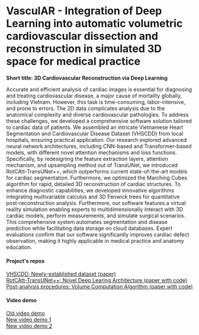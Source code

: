 # VasculAR - Integration of Deep Learning into automatic volumetric cardiovascular dissection and reconstruction in simulated 3D space for medical practice

**Short title: 3D Cardiovascular Reconstruction via Deep Learning**

Accurate and efficient analysis of cardiac images is essential for diagnosing and treating cardiovascular disease, a major cause of mortality globally, including Vietnam. However, this task is time-consuming, labor-intensive, and prone to errors. The 2D data complicates analysis due to the anatomical complexity and diverse cardiovascular pathologies. To address these challenges, we developed a comprehensive software solution tailored to cardiac data of patients. We assembled an intricate Vietnamese Heart Segmentation and Cardiovascular Disease Dataset (VHSCDD) from local hospitals, ensuring practical application. Our research explored advanced neural network architectures, including CNN-based and Transformer-based models, with different novel attention mechanisms and loss functions. Specifically, by redesigning the feature extraction layers, attention mechanism, and upsampling method out of TransUNet, we introduced RotCAtt-TransUNet++, which outperforms current state-of-the-art models for cardiac segmentation. Furthermore, we optimized the Marching Cubes algorithm for rapid, detailed 3D reconstruction of cardiac structures. To enhance diagnostic capabilities, we developed innovative algorithms integrating multivariable calculus and 3D Fenwick trees for quantitative post-reconstruction analysis. Furthermore, our software features a virtual reality simulation enabling experts to multidimensionally interact with 3D cardiac models, perform measurements, and simulate surgical scenarios. This comprehensive system automates segmentation and disease prediction while facilitating data storage on cloud databases. Expert evaluations confirm that our software significantly improves cardiac defect observation, making it highly applicable in medical practice and anatomy education.

#### Project's repos
[VHSCDD: Newly-established dataset (paper)](https://github.com/VISEF-ISEF-team/VHSCDD) \
[RotCAtt-TransUNet++: Novel Deep Learing Architecture (paper with code)](https://github.com/VISEF-ISEF-team/RotCAtt-TransUNet-plusplus) \
[Post-analysis procedures: Volume Computation Algorithm (paper with code)](https://github.com/VISEF-ISEF-team/Volume-Computation) 

#### Video demo
[Old video demo](https://youtu.be/fm9QD1Xxpp0) \
[New video demo 1](https://youtu.be/6VeMSu0EKDk) \
[New video demo 2](https://youtu.be/RHZaBJbeGSw?si=XaRYEvbEwq8msBvA)

